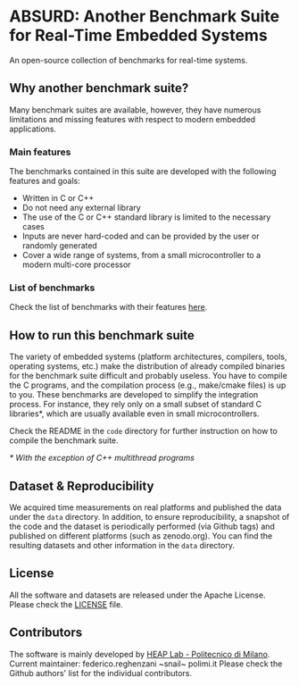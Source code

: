 # ABSURD: Another Benchmark Suite for Real-Time Embedded Systems

An open-source collection of benchmarks for real-time systems.

## Why another benchmark suite?

Many benchmark suites are available, however, they have numerous limitations
and missing features with respect to modern embedded applications.

### Main features
The benchmarks contained in this suite are developed with the following
features and goals:
* Written in C or C++ 
* Do not need any external library
* The use of the C or C++ standard library is limited to the necessary cases
* Inputs are never hard-coded and can be provided by the user or randomly
  generated
* Cover a wide range of systems, from a small microcontroller to a modern
  multi-core processor


### List of benchmarks
Check the list of benchmarks with their features
[here](docs/list-of-benchmarks.pdf).

## How to run this benchmark suite
The variety of embedded systems (platform architectures, compilers, tools,
operating systems, etc.) make the distribution of already compiled binaries for
the benchmark suite difficult and probably useless. You have to compile the C
programs, and the compilation process (e.g., make/cmake files) is up to you.
These benchmarks are developed to simplify the integration process. For
instance, they rely only on a small subset of standard C libraries\*, which are
usually available even in small microcontrollers.

Check the README in the `code` directory for further instruction on how to
compile the benchmark suite.

_\* With the exception of C++ multithread programs_

## Dataset & Reproducibility
We acquired time measurements on real platforms and published the data under
the `data` directory. In addition, to ensure reproducibility, a snapshot of
the code and the dataset is periodically performed (via Github tags) and
published on different platforms (such as zenodo.org). You can find the
resulting datasets and other information in the `data` directory.

## License
All the software and datasets are released under the Apache License. Please
check the [LICENSE](LICENSE) file.

## Contributors
The software is mainly developed by [HEAP Lab - Politecnico di Milano](https://heaplab.deib.polimi.it).
Current maintainer: federico.reghenzani ~snail~ polimi.it
Please check the Github authors' list for the individual contributors.
